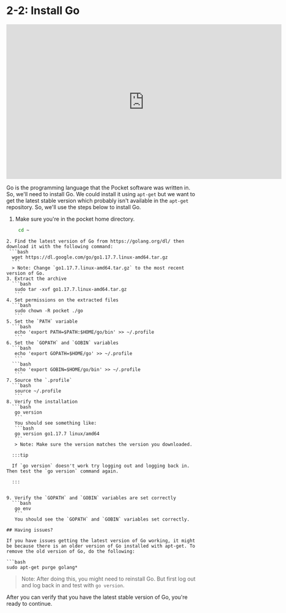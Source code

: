 # 2-2: Install Go

<iframe id="ytplayer" type="text/html" width="720" height="405"
src="https://www.youtube.com/embed/Y7UTvIlHXRI?start=1683"
frameborder="0" allowfullscreen></iframe>

Go is the programming language that the Pocket software was written in. So, we'll need to install Go. We could install it using `apt-get` but we want to get the latest stable version which probably isn't available in the `apt-get` repository. So, we'll use the steps below to install Go.

1. Make sure you're in the pocket home directory.
   ```bash
    cd ~
  ```
2. Find the latest version of Go from https://golang.org/dl/ then download it with the following command:
   ```bash
    wget https://dl.google.com/go/go1.17.7.linux-amd64.tar.gz
    ```
    > Note: Change `go1.17.7.linux-amd64.tar.gz` to the most recent version of Go.
3. Extract the archive
    ```bash
     sudo tar -xvf go1.17.7.linux-amd64.tar.gz
     ```
4. Set permissions on the extracted files
    ```bash
     sudo chown -R pocket ./go
     ```
5. Set the `PATH` variable
    ```bash
     echo 'export PATH=$PATH:$HOME/go/bin' >> ~/.profile
     ```
6. Set the `GOPATH` and `GOBIN` variables
    ```bash
     echo 'export GOPATH=$HOME/go' >> ~/.profile
     ```
    ```bash
     echo 'export GOBIN=$HOME/go/bin' >> ~/.profile
     ```
7. Source the `.profile`
    ```bash
     source ~/.profile
     ```
8. Verify the installation
    ```bash
     go version
     ```
     You should see something like:
     ```bash
     go version go1.17.7 linux/amd64
     ```
     > Note: Make sure the version matches the version you downloaded.

    :::tip

    If `go version` doesn't work try logging out and logging back in. Then test the `go version` command again.

    :::


9. Verify the `GOPATH` and `GOBIN` variables are set correctly
    ```bash
     go env
     ```
     You should see the `GOPATH` and `GOBIN` variables set correctly.

## Having issues?

If you have issues getting the latest version of Go working, it might be because there is an older version of Go installed with apt-get. To remove the old version of Go, do the following:

```bash
sudo apt-get purge golang*
```

> Note: After doing this, you might need to reinstall Go. But first log out and log back in and test with `go version`.

After you can verify that you have the latest stable version of Go, you're ready to continue.